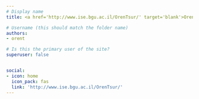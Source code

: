 ```yaml
---
# Display name
title: <a href='http://www.ise.bgu.ac.il/OrenTsur/' target='blank'>Oren Tsur</a>

# Username (this should match the folder name)
authors:
- orent

# Is this the primary user of the site?
superuser: false


social:
- icon: home
  icon_pack: fas
  link: 'http://www.ise.bgu.ac.il/OrenTsur/'
---
```

